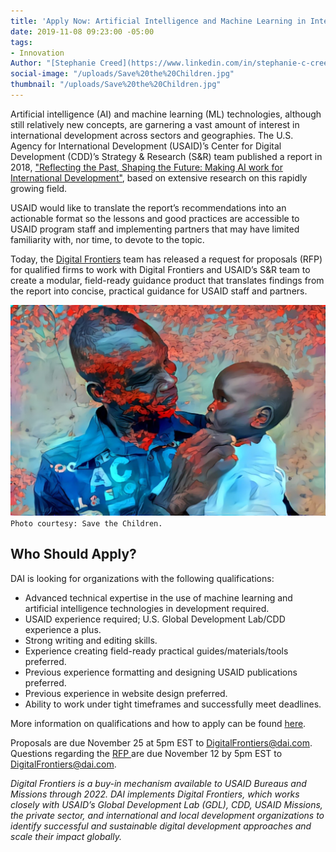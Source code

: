 ```yaml
---
title: 'Apply Now: Artificial Intelligence and Machine Learning in International Development'
date: 2019-11-08 09:23:00 -05:00
tags:
- Innovation
Author: "[Stephanie Creed](https://www.linkedin.com/in/stephanie-c-creed/)"
social-image: "/uploads/Save%20the%20Children.jpg"
thumbnail: "/uploads/Save%20the%20Children.jpg"
---
```


Artificial intelligence (AI) and machine learning (ML) technologies, although still relatively new concepts, are garnering a vast amount of interest in international development across sectors and geographies. The U.S. Agency for International Development (USAID)’s Center for Digital Development (CDD)’s Strategy & Research (S&R) team published a report in 2018, ["Reflecting the Past, Shaping the Future: Making AI work for International Development"](https://www.usaid.gov/digital-development/machine-learning/AI-ML-in-development), based on extensive research on this rapidly growing field.

USAID would like to translate the report’s recommendations into an actionable format so the lessons and good practices are accessible to USAID program staff and implementing partners that may have limited familiarity with, nor time, to devote to the topic.

<!--more-->

Today, the [Digital Frontiers](https://www.dai.com/our-work/projects/worldwide-digital-frontiers-df) team has released a request for proposals (RFP) for qualified firms to work with Digital Frontiers and USAID’s S&R team to create a modular, field-ready guidance product that translates findings from the report into concise, practical guidance for USAID staff and partners.

![Save the Children.jpg](/uploads/Save%20the%20Children.jpg)`Photo courtesy: Save the Children.`

## Who Should Apply?

DAI is looking for organizations with the following qualifications:

* Advanced technical expertise in the use of machine learning and artificial intelligence technologies in development required.
* USAID experience required; U.S. Global Development Lab/CDD experience a plus.
* Strong writing and editing skills.
* Experience creating field-ready practical guides/materials/tools preferred.
* Previous experience formatting and designing USAID publications preferred.
* Previous experience in website design preferred.
* Ability to work under tight timeframes and successfully meet deadlines.

More information on qualifications and how to apply can be found [here](https://drive.google.com/file/d/1fdMyYfdeiPN3WlZGhzOaKcWoL0qbpjr5/view?usp=sharing).

Proposals are due November 25 at 5pm EST to DigitalFrontiers@dai.com. Questions regarding the [RFP ](https://drive.google.com/file/d/1fdMyYfdeiPN3WlZGhzOaKcWoL0qbpjr5/view?usp=sharing) are due November 12 by 5pm EST to [DigitalFrontiers@dai.com](mailto:DigitalFrontiers@dai.com). 

*Digital Frontiers is a buy-in mechanism available to USAID Bureaus and Missions through 2022. DAI implements Digital Frontiers, which works closely with USAID’s Global Development Lab (GDL), CDD, USAID Missions, the private sector, and international and local development organizations to identify successful and sustainable digital development approaches and scale their impact globally.*